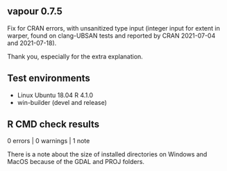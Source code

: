 ## vapour 0.7.5

Fix for CRAN errors, with unsanitized type input (integer input for extent in warper, found on 
 clang-UBSAN tests and reported by CRAN 2021-07-04 and 2021-07-18). 


Thank you, especially for the extra explanation.  


## Test environments

* Linux Ubuntu 18.04 R 4.1.0
* win-builder (devel and release)


## R CMD check results

0 errors | 0 warnings | 1 note

There is a note about the size of installed directories on Windows and MacOS because 
 of the GDAL and PROJ folders. 



